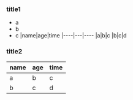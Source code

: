 ### title1
- a
- b
- c
|name|age|time
|----|---|----
|a|b|c
|b|c|d

### title2
|name|age|time
|----|---|----
|a|b|c
|b|c|d
